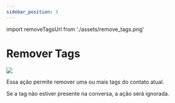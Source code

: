 ```yaml
---
sidebar_position: 3
---
```


import removeTagsUrl from './assets/remove_tags.png'

# Remover Tags
<img src={removeTagsUrl} width={180} />

Essa ação permite remover uma ou mais tags do contato atual.

Se a tag não estiver presente na conversa, a ação será ignorada.